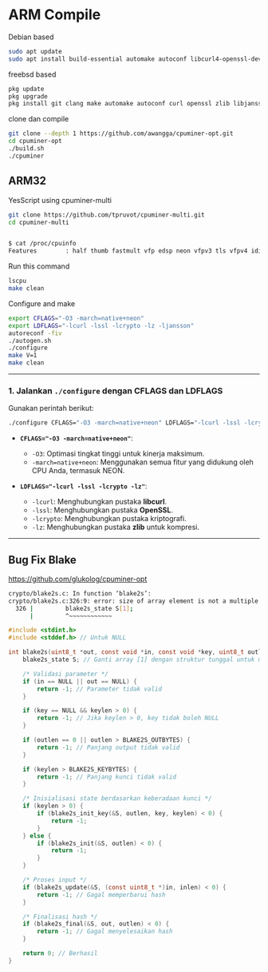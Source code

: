 # ARM Compile
Debian based
```sh
sudo apt update
sudo apt install build-essential automake autoconf libcurl4-openssl-dev libssl-dev zlib1g-dev libjansson-dev libgmp-dev
```

freebsd based
```sh
pkg update
pkg upgrade
pkg install git clang make automake autoconf curl openssl zlib libjansson
```

clone dan compile

```sh
git clone --depth 1 https://github.com/awangga/cpuminer-opt.git
cd cpuminer-opt
./build.sh
./cpuminer
```


## ARM32

YesScript using cpuminer-multi

```sh
git clone https://github.com/tpruvot/cpuminer-multi.git
cd cpuminer-multi


$ cat /proc/cpuinfo
Features        : half thumb fastmult vfp edsp neon vfpv3 tls vfpv4 idiva idivt vfpd32 lpae evtstrm
```
Run this command
```sh
lscpu
make clean
```

Configure and make

```sh
export CFLAGS="-O3 -march=native+neon"
export LDFLAGS="-lcurl -lssl -lcrypto -lz -ljansson"
autoreconf -fiv
./autogen.sh
./configure
make V=1
make clean
```

---

### **1. Jalankan `./configure` dengan CFLAGS dan LDFLAGS**
Gunakan perintah berikut:
```bash
./configure CFLAGS="-O3 -march=native+neon" LDFLAGS="-lcurl -lssl -lcrypto -lz"
```

- **`CFLAGS="-O3 -march=native+neon"`**:
  - `-O3`: Optimasi tingkat tinggi untuk kinerja maksimum.
  - `-march=native+neon`: Menggunakan semua fitur yang didukung oleh CPU Anda, termasuk NEON.

- **`LDFLAGS="-lcurl -lssl -lcrypto -lz"`**:
  - `-lcurl`: Menghubungkan pustaka **libcurl**.
  - `-lssl`: Menghubungkan pustaka **OpenSSL**.
  - `-lcrypto`: Menghubungkan pustaka kriptografi.
  - `-lz`: Menghubungkan pustaka **zlib** untuk kompresi.

---



## Bug Fix Blake

https://github.com/glukolog/cpuminer-opt

```sh
crypto/blake2s.c: In function ‘blake2s’:
crypto/blake2s.c:326:9: error: size of array element is not a multiple of its alignment
  326 |         blake2s_state S[1];
      |         ^~~~~~~~~~~~~
```

```c
#include <stdint.h>
#include <stddef.h> // Untuk NULL

int blake2s(uint8_t *out, const void *in, const void *key, uint8_t outlen, uint64_t inlen, uint8_t keylen) {
    blake2s_state S; // Ganti array [1] dengan struktur tunggal untuk menghindari masalah alignment.

    /* Validasi parameter */
    if (in == NULL || out == NULL) {
        return -1; // Parameter tidak valid
    }

    if (key == NULL && keylen > 0) {
        return -1; // Jika keylen > 0, key tidak boleh NULL
    }

    if (outlen == 0 || outlen > BLAKE2S_OUTBYTES) {
        return -1; // Panjang output tidak valid
    }

    if (keylen > BLAKE2S_KEYBYTES) {
        return -1; // Panjang kunci tidak valid
    }

    /* Inisialisasi state berdasarkan keberadaan kunci */
    if (keylen > 0) {
        if (blake2s_init_key(&S, outlen, key, keylen) < 0) {
            return -1;
        }
    } else {
        if (blake2s_init(&S, outlen) < 0) {
            return -1;
        }
    }

    /* Proses input */
    if (blake2s_update(&S, (const uint8_t *)in, inlen) < 0) {
        return -1; // Gagal memperbarui hash
    }

    /* Finalisasi hash */
    if (blake2s_final(&S, out, outlen) < 0) {
        return -1; // Gagal menyelesaikan hash
    }

    return 0; // Berhasil
}
```
